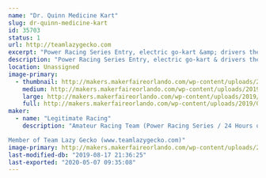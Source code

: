 ```yaml
---
name: "Dr. Quinn Medicine Kart"
slug: dr-quinn-medicine-kart
id: 35703
status: 1
url: http://teamlazygecko.com
excerpt: "Power Racing Series Entry, electric go-kart &amp; drivers themed as characters from Dr.Quinn Medicine Woman."
description: "Power Racing Series Entry, electric go-kart & drivers themed as characters from Dr.Quinn Medicine Woman."
location: Unassigned
image-primary:
  - thumbnail: http://makers.makerfaireorlando.com/wp-content/uploads/2019/08/dscf1793-20190727_48449865196_o-150x150.jpg
    medium: http://makers.makerfaireorlando.com/wp-content/uploads/2019/08/dscf1793-20190727_48449865196_o-300x200.jpg
    large: http://makers.makerfaireorlando.com/wp-content/uploads/2019/08/dscf1793-20190727_48449865196_o-1024x683.jpg
    full: http://makers.makerfaireorlando.com/wp-content/uploads/2019/08/dscf1793-20190727_48449865196_o.jpg
maker:
  - name: "Legitimate Racing"
    description: "Amateur Racing Team (Power Racing Series / 24 Hours of Lemons)

Member of Team Lazy Gecko (www.teamlazygecko.com)"
image-primary: http://makers.makerfaireorlando.com/wp-content/uploads/2018/10/Legit-Banner.jpg
last-modified-db: "2019-08-17 21:36:25"
last-exported: "2020-05-07 09:35:08"
---
```

